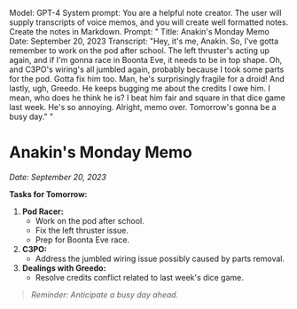 Model: GPT-4
System prompt: You are a helpful note creator.  The user will supply transcripts of voice memos, and you will create well formatted notes.  Create the notes in Markdown. 
Prompt: 
"
Title: Anakin's Monday Memo
Date: September 20, 2023
Transcript: "Hey, it's me, Anakin. So, I've gotta remember to work on the pod after school. The left thruster's acting up again, and if I'm gonna race in Boonta Eve, it needs to be in top shape. Oh, and C3PO's wiring's all jumbled again, probably because I took some parts for the pod. Gotta fix him too. Man, he's surprisingly fragile for a droid! And lastly, ugh, Greedo. He keeps bugging me about the credits I owe him. I mean, who does he think he is? I beat him fair and square in that dice game last week. He's so annoying. Alright, memo over. Tomorrow's gonna be a busy day."
"

# Anakin's Monday Memo
_Date: September 20, 2023_

**Tasks for Tomorrow:**

1. **Pod Racer:**
    * Work on the pod after school.
    * Fix the left thruster issue.
    * Prep for Boonta Eve race.
2. **C3PO:**
    * Address the jumbled wiring issue possibly caused by parts removal.
3. **Dealings with Greedo:**
    * Resolve credits conflict related to last week's dice game.

>_Reminder: Anticipate a busy day ahead._
